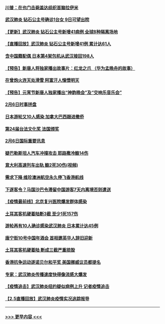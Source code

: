 #### [川普：在也门击毙盖达组织首脑拉伊米](../pages/prog202/a102771528.md?t=02071422) 
#### [武汉肺炎 钻石公主号确诊1台女 9日可望出院](../pages/prog202/a102771518.md?t=02071422) 
#### [【更新】武汉肺炎 钻石公主号新增41病例 全球8种隔离场地](../pages/prog202/a102770740.md?t=02071422) 
#### [【直播回放】武汉肺炎 钻石公主号新增41例 累计达61人](../pages/prog202/a102771486.md?t=02071422) 
#### [含中国籍配偶 日本第4架包机从武汉接回198人](../pages/prog202/a102771472.md?t=02071422) 
#### [【预告】新唐人将独家播出故事片：红龙之爪 （华为孟晚舟的故事）](../pages/prog202/a102767728.md?t=02071422) 
#### [在曾炮火连天处滑雪 阿富汗人憧憬明天](../pages/prog202/a102771290.md?t=02071422) 
#### [【预告】元宵节新唐人独家播出“神韵晚会”及“交响乐音乐会”](../pages/prog202/a102767674.md?t=02071422) 
#### [2月6日时事拼盘](../pages/prog202/a102771225.md?t=02071422) 
#### [日本游轮又10人感染 加拿大巴西跟进撤侨](../pages/prog202/a102771084.md?t=02071422) 
#### [第24届台法文化奖 法国颁奖](../pages/prog202/a102771032.md?t=02071422) 
#### [2月6日国际重要讯息](../pages/prog202/a102770794.md?t=02071422) 
#### [疑巴勒斯坦人汽车冲撞攻击 耶路撒冷酿14伤](../pages/prog202/a102770586.md?t=02071422) 
#### [意大利高速列车出轨 酿2死30伤(视频)](../pages/prog202/a102770762.md?t=02071422) 
#### [需求下降 维珍澳洲航空永久停飞香港航线](../pages/prog202/a102770751.md?t=02071422) 
#### [下逐客令？马国沙巴令滞留中国游客7天内离境否则遣送](../pages/prog202/a102770640.md?t=02071422) 
#### [【疫情最前线】北京复兴医院爆发群体感染](../pages/prog202/a102770602.md?t=02071422) 
#### [土耳其客机硬着陆断3截 至少1死157伤](../pages/prog202/a102770508.md?t=02071422) 
#### [游轮再有10人确诊感染武汉肺炎 日本累计达45例](../pages/prog202/a102770476.md?t=02071422) 
#### [唐宁街10号中国年酒会 首相邀英华人辞旧迎新](../pages/prog202/a102770458.md?t=02071422) 
#### [土耳其客机硬着陆 断成三截严重损毁](../pages/prog202/a102770239.md?t=02071422) 
#### [香港抗争运动逐诺贝尔和平奖 美国挪威议员都提名](../pages/prog202/a102770390.md?t=02071422) 
#### [专家：武汉肺炎传播速度快得像流感大爆发](../pages/prog202/a102770132.md?t=02071422) 
#### [【疫情追击】武汉肺炎纽约疑似病例上升 记者疫情追击](../pages/prog202/a102770000.md?t=02071422) 
#### [【2.5直播回放】武汉肺炎疫情实况追踪报导](../pages/prog202/a102769913.md?t=02071422) 

----
#### [ >>> 更早内容 <<< ](../indexes/prog202-earlier.md)
